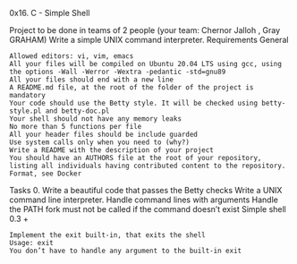 0x16. C - Simple Shell

Project to be done in teams of 2 people (your team: Chernor Jalloh , Gray GRAHAM)
Write a simple UNIX command interpreter.
Requirements
General

    Allowed editors: vi, vim, emacs
    All your files will be compiled on Ubuntu 20.04 LTS using gcc, using the options -Wall -Werror -Wextra -pedantic -std=gnu89
    All your files should end with a new line
    A README.md file, at the root of the folder of the project is mandatory
    Your code should use the Betty style. It will be checked using betty-style.pl and betty-doc.pl
    Your shell should not have any memory leaks
    No more than 5 functions per file
    All your header files should be include guarded
    Use system calls only when you need to (why?)
    Write a README with the description of your project
    You should have an AUTHORS file at the root of your repository, listing all individuals having contributed content to the repository. Format, see Docker

Tasks
0.
Write a beautiful code that passes the Betty checks
Write a UNIX command line interpreter.
Handle command lines with arguments
 Handle the PATH
 fork must not be called if the command doesn’t exist
Simple shell 0.3 +

    Implement the exit built-in, that exits the shell
    Usage: exit
    You don’t have to handle any argument to the built-in exit

